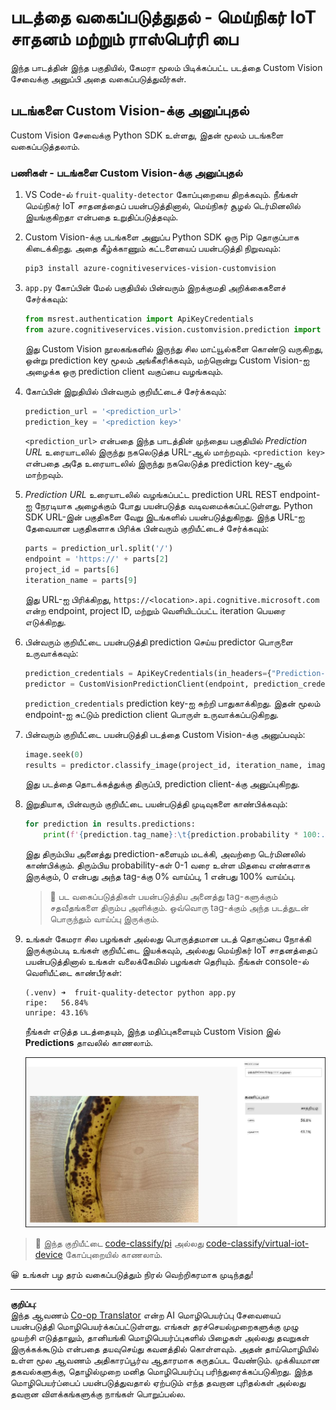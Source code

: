<!--
CO_OP_TRANSLATOR_METADATA:
{
  "original_hash": "e5896207b304ce1abaf065b8acc0cc79",
  "translation_date": "2025-10-11T11:48:07+00:00",
  "source_file": "4-manufacturing/lessons/2-check-fruit-from-device/single-board-computer-classify-image.md",
  "language_code": "ta"
}
-->
# படத்தை வகைப்படுத்துதல் - மெய்நிகர் IoT சாதனம் மற்றும் ராஸ்பெர்ரி பை

இந்த பாடத்தின் இந்த பகுதியில், கேமரா மூலம் பிடிக்கப்பட்ட படத்தை Custom Vision சேவைக்கு அனுப்பி அதை வகைப்படுத்துவீர்கள்.

## படங்களை Custom Vision-க்கு அனுப்புதல்

Custom Vision சேவைக்கு Python SDK உள்ளது, இதன் மூலம் படங்களை வகைப்படுத்தலாம்.

### பணிகள் - படங்களை Custom Vision-க்கு அனுப்புதல்

1. VS Code-ல் `fruit-quality-detector` கோப்புறையை திறக்கவும். நீங்கள் மெய்நிகர் IoT சாதனத்தைப் பயன்படுத்தினால், மெய்நிகர் சூழல் டெர்மினலில் இயங்குகிறதா என்பதை உறுதிப்படுத்தவும்.

1. Custom Vision-க்கு படங்களை அனுப்ப Python SDK ஒரு Pip தொகுப்பாக கிடைக்கிறது. அதை கீழ்க்காணும் கட்டளையைப் பயன்படுத்தி நிறுவவும்:

    ```sh
    pip3 install azure-cognitiveservices-vision-customvision
    ```

1. `app.py` கோப்பின் மேல் பகுதியில் பின்வரும் இறக்குமதி அறிக்கைகளைச் சேர்க்கவும்:

    ```python
    from msrest.authentication import ApiKeyCredentials
    from azure.cognitiveservices.vision.customvision.prediction import CustomVisionPredictionClient
    ```

   இது Custom Vision நூலகங்களில் இருந்து சில மாட்யூல்களை கொண்டு வருகிறது, ஒன்று prediction key மூலம் அங்கீகரிக்கவும், மற்றொன்று Custom Vision-ஐ அழைக்க ஒரு prediction client வகுப்பை வழங்கவும்.

1. கோப்பின் இறுதியில் பின்வரும் குறியீட்டைச் சேர்க்கவும்:

    ```python
    prediction_url = '<prediction_url>'
    prediction_key = '<prediction key>'
    ```

   `<prediction_url>` என்பதை இந்த பாடத்தின் முந்தைய பகுதியில் *Prediction URL* உரையாடலில் இருந்து நகலெடுத்த URL-ஆல் மாற்றவும். `<prediction key>` என்பதை அதே உரையாடலில் இருந்து நகலெடுத்த prediction key-ஆல் மாற்றவும்.

1. *Prediction URL* உரையாடலில் வழங்கப்பட்ட prediction URL REST endpoint-ஐ நேரடியாக அழைக்கும் போது பயன்படுத்த வடிவமைக்கப்பட்டுள்ளது. Python SDK URL-இன் பகுதிகளை வேறு இடங்களில் பயன்படுத்துகிறது. இந்த URL-ஐ தேவையான பகுதிகளாக பிரிக்க பின்வரும் குறியீட்டைச் சேர்க்கவும்:

    ```python
    parts = prediction_url.split('/')
    endpoint = 'https://' + parts[2]
    project_id = parts[6]
    iteration_name = parts[9]
    ```

   இது URL-ஐ பிரிக்கிறது, `https://<location>.api.cognitive.microsoft.com` என்ற endpoint, project ID, மற்றும் வெளியிடப்பட்ட iteration பெயரை எடுக்கிறது.

1. பின்வரும் குறியீட்டை பயன்படுத்தி prediction செய்ய predictor பொருளை உருவாக்கவும்:

    ```python
    prediction_credentials = ApiKeyCredentials(in_headers={"Prediction-key": prediction_key})
    predictor = CustomVisionPredictionClient(endpoint, prediction_credentials)
    ```

   `prediction_credentials` prediction key-ஐ சுற்றி பாதுகாக்கிறது. இதன் மூலம் endpoint-ஐ சுட்டும் prediction client பொருள் உருவாக்கப்படுகிறது.

1. பின்வரும் குறியீட்டை பயன்படுத்தி படத்தை Custom Vision-க்கு அனுப்பவும்:

    ```python
    image.seek(0)
    results = predictor.classify_image(project_id, iteration_name, image)
    ```

   இது படத்தை தொடக்கத்துக்கு திருப்பி, prediction client-க்கு அனுப்புகிறது.

1. இறுதியாக, பின்வரும் குறியீட்டை பயன்படுத்தி முடிவுகளை காண்பிக்கவும்:

    ```python
    for prediction in results.predictions:
        print(f'{prediction.tag_name}:\t{prediction.probability * 100:.2f}%')
    ```

   இது திரும்பிய அனைத்து prediction-களையும் மடக்கி, அவற்றை டெர்மினலில் காண்பிக்கும். திரும்பிய probability-கள் 0-1 வரை உள்ள மிதவை எண்களாக இருக்கும், 0 என்பது அந்த tag-க்கு 0% வாய்ப்பு, 1 என்பது 100% வாய்ப்பு.

   > 💁 பட வகைப்படுத்திகள் பயன்படுத்திய அனைத்து tag-களுக்கும் சதவீதங்களை திரும்ப அளிக்கும். ஒவ்வொரு tag-க்கும் அந்த படத்துடன் பொருந்தும் வாய்ப்பு இருக்கும்.

1. உங்கள் கேமரா சில பழங்கள் அல்லது பொருத்தமான படத் தொகுப்பை நோக்கி இருக்கும்படி உங்கள் குறியீட்டை இயக்கவும், அல்லது மெய்நிகர் IoT சாதனத்தைப் பயன்படுத்தினால் உங்கள் வலைக்கேமில் பழங்கள் தெரியும். நீங்கள் console-ல் வெளியீட்டை காண்பீர்கள்:

    ```output
    (.venv) ➜  fruit-quality-detector python app.py
    ripe:   56.84%
    unripe: 43.16%
    ```

   நீங்கள் எடுத்த படத்தையும், இந்த மதிப்புகளையும் Custom Vision இல் **Predictions** தாவலில் காணலாம்.

   ![Custom Vision இல் ஒரு வாழைப்பழம் 56.8% பழுத்ததாகவும், 43.1% பழுக்காததாகவும் கணிக்கப்பட்டது](../../../../../translated_images/custom-vision-banana-prediction.30cdff4e1d72db5d9a0be0193790a47c2b387da034e12dc1314dd57ca2131b59.ta.png)

> 💁 இந்த குறியீட்டை [code-classify/pi](../../../../../4-manufacturing/lessons/2-check-fruit-from-device/code-classify/pi) அல்லது [code-classify/virtual-iot-device](../../../../../4-manufacturing/lessons/2-check-fruit-from-device/code-classify/virtual-iot-device) கோப்புறையில் காணலாம்.

😀 உங்கள் பழ தரம் வகைப்படுத்தும் நிரல் வெற்றிகரமாக முடிந்தது!

---

**குறிப்பு**:  
இந்த ஆவணம் [Co-op Translator](https://github.com/Azure/co-op-translator) என்ற AI மொழிபெயர்ப்பு சேவையைப் பயன்படுத்தி மொழிபெயர்க்கப்பட்டுள்ளது. எங்கள் தரச்செயல்முறைகளுக்கு முழு முயற்சி எடுத்தாலும், தானியங்கி மொழிபெயர்ப்புகளில் பிழைகள் அல்லது தவறுகள் இருக்கக்கூடும் என்பதை தயவுசெய்து கவனத்தில் கொள்ளவும். அதன் தாய்மொழியில் உள்ள மூல ஆவணம் அதிகாரப்பூர்வ ஆதாரமாக கருதப்பட வேண்டும். முக்கியமான தகவல்களுக்கு, தொழில்முறை மனித மொழிபெயர்ப்பு பரிந்துரைக்கப்படுகிறது. இந்த மொழிபெயர்ப்பைப் பயன்படுத்துவதால் ஏற்படும் எந்த தவறான புரிதல்கள் அல்லது தவறான விளக்கங்களுக்கு நாங்கள் பொறுப்பல்ல.